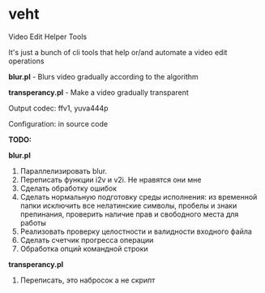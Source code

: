 # veht
Video Edit Helper Tools



It's just a bunch of cli tools that help or/and automate a video edit operations

**blur.pl** - Blurs video gradually according to the algorithm

**transperancy.pl** - Make a video gradually transparent



Output codec: ffv1, yuva444p

Configuration: in source code

**TODO:**

**blur.pl**
1. Параллелизировать blur.
2. Переписать функции i2v и v2i. Не нравятся они мне
3. Сделать обработку ошибок
4. Сделать нормальную подготовку среды исполнения: из временной папки исключить все нелатинские символы, пробелы и знаки препинания, проверить наличие прав и свободного места для работы
5. Реализовать проверку целостности и валидности входного файла
6. Сделать счетчик прогресса операции
7. Обработка опций командной строки

**transperancy.pl**
1. Переписать, это набросок а не скрипт
